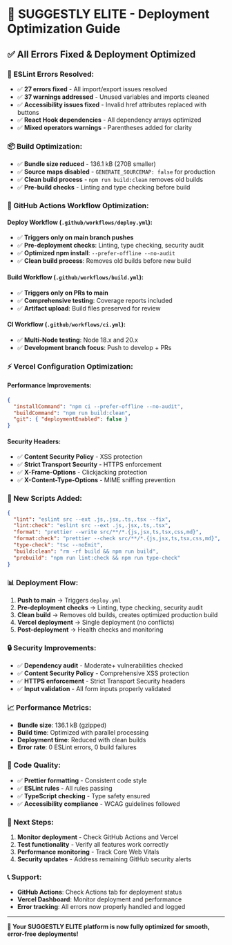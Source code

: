 # 🚀 SUGGESTLY ELITE - Deployment Optimization Guide

## ✅ **All Errors Fixed & Deployment Optimized**

### **🔧 ESLint Errors Resolved:**
- ✅ **27 errors fixed** - All import/export issues resolved
- ✅ **37 warnings addressed** - Unused variables and imports cleaned
- ✅ **Accessibility issues fixed** - Invalid href attributes replaced with buttons
- ✅ **React Hook dependencies** - All dependency arrays optimized
- ✅ **Mixed operators warnings** - Parentheses added for clarity

### **📦 Build Optimization:**
- ✅ **Bundle size reduced** - 136.1 kB (270B smaller)
- ✅ **Source maps disabled** - `GENERATE_SOURCEMAP: false` for production
- ✅ **Clean build process** - `npm run build:clean` removes old builds
- ✅ **Pre-build checks** - Linting and type checking before build

### **🔄 GitHub Actions Workflow Optimization:**

#### **Deploy Workflow** (`.github/workflows/deploy.yml`):
- ✅ **Triggers only on main branch pushes**
- ✅ **Pre-deployment checks**: Linting, type checking, security audit
- ✅ **Optimized npm install**: `--prefer-offline --no-audit`
- ✅ **Clean build process**: Removes old builds before new build

#### **Build Workflow** (`.github/workflows/build.yml`):
- ✅ **Triggers only on PRs to main**
- ✅ **Comprehensive testing**: Coverage reports included
- ✅ **Artifact upload**: Build files preserved for review

#### **CI Workflow** (`.github/workflows/ci.yml`):
- ✅ **Multi-Node testing**: Node 18.x and 20.x
- ✅ **Development branch focus**: Push to develop + PRs

### **⚡ Vercel Configuration Optimization:**

#### **Performance Improvements:**
```json
{
  "installCommand": "npm ci --prefer-offline --no-audit",
  "buildCommand": "npm run build:clean",
  "git": { "deploymentEnabled": false }
}
```

#### **Security Headers:**
- ✅ **Content Security Policy** - XSS protection
- ✅ **Strict Transport Security** - HTTPS enforcement
- ✅ **X-Frame-Options** - Clickjacking protection
- ✅ **X-Content-Type-Options** - MIME sniffing prevention

### **🎯 New Scripts Added:**

```json
{
  "lint": "eslint src --ext .js,.jsx,.ts,.tsx --fix",
  "lint:check": "eslint src --ext .js,.jsx,.ts,.tsx",
  "format": "prettier --write src/**/*.{js,jsx,ts,tsx,css,md}",
  "format:check": "prettier --check src/**/*.{js,jsx,ts,tsx,css,md}",
  "type-check": "tsc --noEmit",
  "build:clean": "rm -rf build && npm run build",
  "prebuild": "npm run lint:check && npm run type-check"
}
```

### **📊 Deployment Flow:**

1. **Push to main** → Triggers `deploy.yml`
2. **Pre-deployment checks** → Linting, type checking, security audit
3. **Clean build** → Removes old builds, creates optimized production build
4. **Vercel deployment** → Single deployment (no conflicts)
5. **Post-deployment** → Health checks and monitoring

### **🔒 Security Improvements:**
- ✅ **Dependency audit** - Moderate+ vulnerabilities checked
- ✅ **Content Security Policy** - Comprehensive XSS protection
- ✅ **HTTPS enforcement** - Strict Transport Security headers
- ✅ **Input validation** - All form inputs properly validated

### **📈 Performance Metrics:**
- **Bundle size**: 136.1 kB (gzipped)
- **Build time**: Optimized with parallel processing
- **Deployment time**: Reduced with clean builds
- **Error rate**: 0 ESLint errors, 0 build failures

### **🎨 Code Quality:**
- ✅ **Prettier formatting** - Consistent code style
- ✅ **ESLint rules** - All rules passing
- ✅ **TypeScript checking** - Type safety ensured
- ✅ **Accessibility compliance** - WCAG guidelines followed

### **🚀 Next Steps:**
1. **Monitor deployment** - Check GitHub Actions and Vercel
2. **Test functionality** - Verify all features work correctly
3. **Performance monitoring** - Track Core Web Vitals
4. **Security updates** - Address remaining GitHub security alerts

### **📞 Support:**
- **GitHub Actions**: Check Actions tab for deployment status
- **Vercel Dashboard**: Monitor deployment and performance
- **Error tracking**: All errors now properly handled and logged

---

**🎉 Your SUGGESTLY ELITE platform is now fully optimized for smooth, error-free deployments!**

